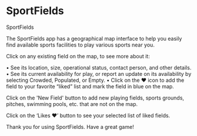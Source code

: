 # SportFields

SportFields

The SportFields app has a geographical map interface to help you easily find available sports facilities to play various sports near you. 

Click on any existing field on the map, to see more about it: 

•	See its location, size, operational status, contact person, and other details. 
•	See its current availability  for play, or report an update on its availability by selecting Crowded, Populated, or Empty.
•	Click on the ♥ icon to add the field to your favorite “liked” list and mark the field in blue on the map. 
 
Click on the 'New Field' button to add new playing fields, sports grounds, pitches, swimming pools, etc. that are not on the map.

Click on the ‘Likes ♥’ button to see your selected list of liked fields.



Thank you for using SportFields. Have a great game!


